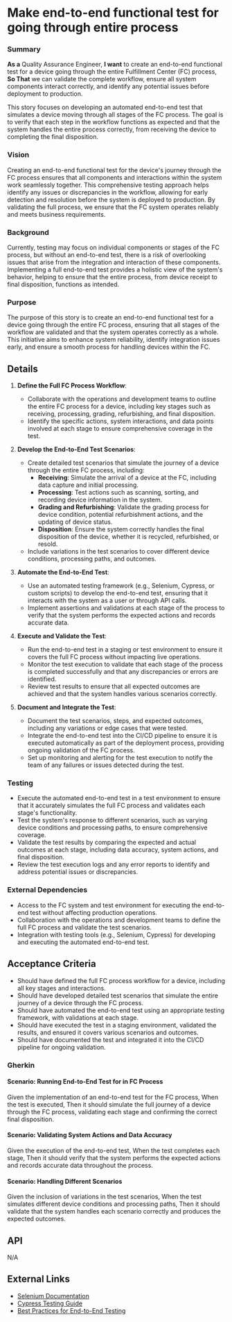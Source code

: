 
# Make end-to-end functional test for going through entire process
### Summary
**As a** Quality Assurance Engineer, **I want** to create an end-to-end functional test for a device going through the entire Fulfillment Center (FC) process, **So That** we can validate the complete workflow, ensure all system components interact correctly, and identify any potential issues before deployment to production.

This story focuses on developing an automated end-to-end test that simulates a device moving through all stages of the FC process. The goal is to verify that each step in the workflow functions as expected and that the system handles the entire process correctly, from receiving the device to completing the final disposition.

### Vision
Creating an end-to-end functional test for the device's journey through the FC process ensures that all components and interactions within the system work seamlessly together. This comprehensive testing approach helps identify any issues or discrepancies in the workflow, allowing for early detection and resolution before the system is deployed to production. By validating the full process, we ensure that the FC system operates reliably and meets business requirements.

### Background
Currently, testing may focus on individual components or stages of the FC process, but without an end-to-end test, there is a risk of overlooking issues that arise from the integration and interaction of these components. Implementing a full end-to-end test provides a holistic view of the system's behavior, helping to ensure that the entire process, from device receipt to final disposition, functions as intended.

### Purpose
The purpose of this story is to create an end-to-end functional test for a device going through the entire FC process, ensuring that all stages of the workflow are validated and that the system operates correctly as a whole. This initiative aims to enhance system reliability, identify integration issues early, and ensure a smooth process for handling devices within the FC.

## Details
1. **Define the Full FC Process Workflow**:
    - Collaborate with the operations and development teams to outline the entire FC process for a device, including key stages such as receiving, processing, grading, refurbishing, and final disposition.
    - Identify the specific actions, system interactions, and data points involved at each stage to ensure comprehensive coverage in the test.

2. **Develop the End-to-End Test Scenarios**:
    - Create detailed test scenarios that simulate the journey of a device through the entire FC process, including:
      - **Receiving**: Simulate the arrival of a device at the FC, including data capture and initial processing.
      - **Processing**: Test actions such as scanning, sorting, and recording device information in the system.
      - **Grading and Refurbishing**: Validate the grading process for device condition, potential refurbishment actions, and the updating of device status.
      - **Disposition**: Ensure the system correctly handles the final disposition of the device, whether it is recycled, refurbished, or resold.
    - Include variations in the test scenarios to cover different device conditions, processing paths, and outcomes.

3. **Automate the End-to-End Test**:
    - Use an automated testing framework (e.g., Selenium, Cypress, or custom scripts) to develop the end-to-end test, ensuring that it interacts with the system as a user or through API calls.
    - Implement assertions and validations at each stage of the process to verify that the system performs the expected actions and records accurate data.

4. **Execute and Validate the Test**:
    - Run the end-to-end test in a staging or test environment to ensure it covers the full FC process without impacting live operations.
    - Monitor the test execution to validate that each stage of the process is completed successfully and that any discrepancies or errors are identified.
    - Review test results to ensure that all expected outcomes are achieved and that the system handles various scenarios correctly.

5. **Document and Integrate the Test**:
    - Document the test scenarios, steps, and expected outcomes, including any variations or edge cases that were tested.
    - Integrate the end-to-end test into the CI/CD pipeline to ensure it is executed automatically as part of the deployment process, providing ongoing validation of the FC process.
    - Set up monitoring and alerting for the test execution to notify the team of any failures or issues detected during the test.

### Testing
- Execute the automated end-to-end test in a test environment to ensure that it accurately simulates the full FC process and validates each stage's functionality.
- Test the system's response to different scenarios, such as varying device conditions and processing paths, to ensure comprehensive coverage.
- Validate the test results by comparing the expected and actual outcomes at each stage, including data accuracy, system actions, and final disposition.
- Review the test execution logs and any error reports to identify and address potential issues or discrepancies.

### External Dependencies
- Access to the FC system and test environment for executing the end-to-end test without affecting production operations.
- Collaboration with the operations and development teams to define the full FC process and validate the test scenarios.
- Integration with testing tools (e.g., Selenium, Cypress) for developing and executing the automated end-to-end test.

## Acceptance Criteria
- Should have defined the full FC process workflow for a device, including all key stages and interactions.
- Should have developed detailed test scenarios that simulate the entire journey of a device through the FC process.
- Should have automated the end-to-end test using an appropriate testing framework, with validations at each stage.
- Should have executed the test in a staging environment, validated the results, and ensured it covers various scenarios and outcomes.
- Should have documented the test and integrated it into the CI/CD pipeline for ongoing validation.

### Gherkin
#### Scenario: Running End-to-End Test for  in FC Process
Given the implementation of an end-to-end test for the FC process,
When the test is executed,
Then it should simulate the full journey of a device through the FC process, validating each stage and confirming the correct final disposition.

#### Scenario: Validating System Actions and Data Accuracy
Given the execution of the end-to-end test,
When the test completes each stage,
Then it should verify that the system performs the expected actions and records accurate data throughout the process.

#### Scenario: Handling Different  Scenarios
Given the inclusion of variations in the test scenarios,
When the test simulates different device conditions and processing paths,
Then it should validate that the system handles each scenario correctly and produces the expected outcomes.

## API
N/A

## External Links
- [Selenium Documentation](https://www.selenium.dev/documentation/)
- [Cypress Testing Guide](https://docs.cypress.io/guides/overview/why-cypress)
- [Best Practices for End-to-End Testing](#)

